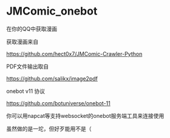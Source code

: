 # JMComic_onebot
在你的QQ中获取漫画

获取漫画来自

https://github.com/hect0x7/JMComic-Crawler-Python

PDF文件输出取自

https://github.com/salikx/image2pdf

onebot v11 协议

https://github.com/botuniverse/onebot-11

你可以用napcat等支持websocket的onebot服务端工具来连接使用

虽然做的是一坨，但好歹能用不是（
